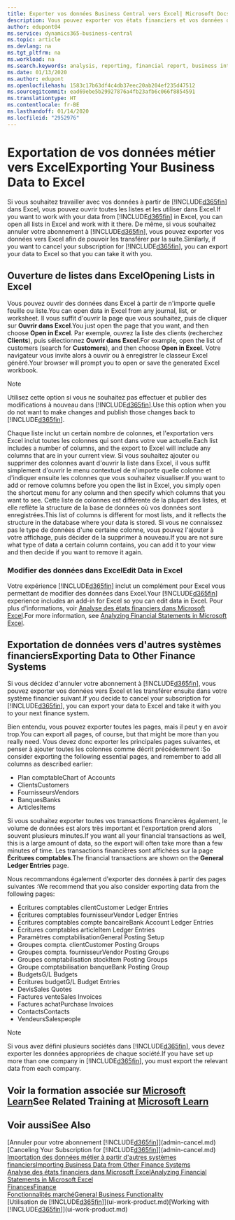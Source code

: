 ```yaml
---
title: Exporter vos données Business Central vers Excel| Microsoft Docs
description: Vous pouvez exporter vos états financiers et vos données de veille économique de Business Central vers Excel, ou ouvrir vos données dans Excel.
author: edupont04
ms.service: dynamics365-business-central
ms.topic: article
ms.devlang: na
ms.tgt_pltfrm: na
ms.workload: na
ms.search.keywords: analysis, reporting, financial report, business intelligence, BI, Excel
ms.date: 01/13/2020
ms.author: edupont
ms.openlocfilehash: 1583c17b63df4c4db37eec20ab204ef235d47512
ms.sourcegitcommit: ead69ebe5b29927876a4fb23afb6c066f8854591
ms.translationtype: HT
ms.contentlocale: fr-BE
ms.lasthandoff: 01/14/2020
ms.locfileid: "2952976"
---
```

# <a name="exporting-your-business-data-to-excel"></a><span data-ttu-id="9af60-103">Exportation de vos données métier vers Excel</span><span class="sxs-lookup"><span data-stu-id="9af60-103">Exporting Your Business Data to Excel</span></span>
<span data-ttu-id="9af60-104">Si vous souhaitez travailler avec vos données à partir de [!INCLUDE[d365fin](includes/d365fin_md.md)] dans Excel, vous pouvez ouvrir toutes les listes et les utiliser dans Excel.</span><span class="sxs-lookup"><span data-stu-id="9af60-104">If you want to work with your data from [!INCLUDE[d365fin](includes/d365fin_md.md)] in Excel, you can open all lists in Excel and work with it there.</span></span> <span data-ttu-id="9af60-105">De même, si vous souhaitez annuler votre abonnement à [!INCLUDE[d365fin](includes/d365fin_md.md)], vous pouvez exporter vos données vers Excel afin de pouvoir les transférer par la suite.</span><span class="sxs-lookup"><span data-stu-id="9af60-105">Similarly, if you want to cancel your subscription for [!INCLUDE[d365fin](includes/d365fin_md.md)], you can export your data to Excel so that you can take it with you.</span></span>

## <a name="opening-lists-in-excel"></a><span data-ttu-id="9af60-106">Ouverture de listes dans Excel</span><span class="sxs-lookup"><span data-stu-id="9af60-106">Opening Lists in Excel</span></span>
<span data-ttu-id="9af60-107">Vous pouvez ouvrir des données dans Excel à partir de n'importe quelle feuille ou liste.</span><span class="sxs-lookup"><span data-stu-id="9af60-107">You can open data in Excel from any journal, list, or worksheet.</span></span> <span data-ttu-id="9af60-108">Il vous suffit d'ouvrir la page que vous souhaitez, puis de cliquer sur **Ouvrir dans Excel**.</span><span class="sxs-lookup"><span data-stu-id="9af60-108">You just open the page that you want, and then choose **Open in Excel**.</span></span> <span data-ttu-id="9af60-109">Par exemple, ouvrez la liste des clients (recherchez **Clients**), puis sélectionnez **Ouvrir dans Excel**.</span><span class="sxs-lookup"><span data-stu-id="9af60-109">For example, open the list of customers (search for **Customers**), and then choose **Open in Excel**.</span></span> <span data-ttu-id="9af60-110">Votre navigateur vous invite alors à ouvrir ou à enregistrer le classeur Excel généré.</span><span class="sxs-lookup"><span data-stu-id="9af60-110">Your browser will prompt you to open or save the generated Excel workbook.</span></span>  

> [!NOTE]
> <span data-ttu-id="9af60-111">Utilisez cette option si vous ne souhaitez pas effectuer et publier des modifications à nouveau dans [!INCLUDE[d365fin](includes/d365fin_md.md)].</span><span class="sxs-lookup"><span data-stu-id="9af60-111">Use this option when you do not want to make changes and publish those changes back to [!INCLUDE[d365fin](includes/d365fin_md.md)].</span></span>  

<span data-ttu-id="9af60-112">Chaque liste inclut un certain nombre de colonnes, et l'exportation vers Excel inclut toutes les colonnes qui sont dans votre vue actuelle.</span><span class="sxs-lookup"><span data-stu-id="9af60-112">Each list includes a number of columns, and the export to Excel will include any columns that are in your current view.</span></span> <span data-ttu-id="9af60-113">Si vous souhaitez ajouter ou supprimer des colonnes avant d'ouvrir la liste dans Excel, il vous suffit simplement d'ouvrir le menu contextuel de n'importe quelle colonne et d'indiquer ensuite les colonnes que vous souhaitez visualiser.</span><span class="sxs-lookup"><span data-stu-id="9af60-113">If you want to add or remove columns before you open the list in Excel, you simply open the shortcut menu for any column and then specify which columns that you want to see.</span></span> <span data-ttu-id="9af60-114">Cette liste de colonnes est différente de la plupart des listes, et elle reflète la structure de la base de données où vos données sont enregistrées.</span><span class="sxs-lookup"><span data-stu-id="9af60-114">This list of columns is different for most lists, and it reflects the structure in the database where your data is stored.</span></span> <span data-ttu-id="9af60-115">Si vous ne connaissez pas le type de données d'une certaine colonne, vous pouvez l'ajouter à votre affichage, puis décider de la supprimer à nouveau.</span><span class="sxs-lookup"><span data-stu-id="9af60-115">If you are not sure what type of data a certain column contains, you can add it to your view and then decide if you want to remove it again.</span></span>  

### <a name="edit-data-in-excel"></a><span data-ttu-id="9af60-116">Modifier des données dans Excel</span><span class="sxs-lookup"><span data-stu-id="9af60-116">Edit Data in Excel</span></span>
<span data-ttu-id="9af60-117">Votre expérience [!INCLUDE[d365fin](includes/d365fin_md.md)] inclut un complément pour Excel vous permettant de modifier des données dans Excel.</span><span class="sxs-lookup"><span data-stu-id="9af60-117">Your [!INCLUDE[d365fin](includes/d365fin_md.md)] experience includes an add-in for Excel so you can edit data in Excel.</span></span> <span data-ttu-id="9af60-118">Pour plus d'informations, voir [Analyse des états financiers dans Microsoft Excel](finance-analyze-excel.md).</span><span class="sxs-lookup"><span data-stu-id="9af60-118">For more information, see [Analyzing Financial Statements in Microsoft Excel](finance-analyze-excel.md).</span></span>  

## <a name="exporting-data-to-other-finance-systems"></a><span data-ttu-id="9af60-119">Exportation de données vers d'autres systèmes financiers</span><span class="sxs-lookup"><span data-stu-id="9af60-119">Exporting Data to Other Finance Systems</span></span>
<span data-ttu-id="9af60-120">Si vous décidez d'annuler votre abonnement à [!INCLUDE[d365fin](includes/d365fin_md.md)], vous pouvez exporter vos données vers Excel et les transférer ensuite dans votre système financier suivant.</span><span class="sxs-lookup"><span data-stu-id="9af60-120">If you decide to cancel your subscription for [!INCLUDE[d365fin](includes/d365fin_md.md)], you can export your data to Excel and take it with you to your next finance system.</span></span>  

<span data-ttu-id="9af60-121">Bien entendu, vous pouvez exporter toutes les pages, mais il peut y en avoir trop.</span><span class="sxs-lookup"><span data-stu-id="9af60-121">You can export all pages, of course, but that might be more than you really need.</span></span> <span data-ttu-id="9af60-122">Vous devez donc exporter les principales pages suivantes, et penser à ajouter toutes les colonnes comme décrit précédemment :</span><span class="sxs-lookup"><span data-stu-id="9af60-122">So consider exporting the following essential pages, and remember to add all columns as described earlier:</span></span>  

* <span data-ttu-id="9af60-123">Plan comptable</span><span class="sxs-lookup"><span data-stu-id="9af60-123">Chart of Accounts</span></span>  
* <span data-ttu-id="9af60-124">Clients</span><span class="sxs-lookup"><span data-stu-id="9af60-124">Customers</span></span>  
* <span data-ttu-id="9af60-125">Fournisseurs</span><span class="sxs-lookup"><span data-stu-id="9af60-125">Vendors</span></span>  
* <span data-ttu-id="9af60-126">Banques</span><span class="sxs-lookup"><span data-stu-id="9af60-126">Banks</span></span>  
* <span data-ttu-id="9af60-127">Articles</span><span class="sxs-lookup"><span data-stu-id="9af60-127">Items</span></span>  

<span data-ttu-id="9af60-128">Si vous souhaitez exporter toutes vos transactions financières également, le volume de données est alors très important et l'exportation prend alors souvent plusieurs minutes.</span><span class="sxs-lookup"><span data-stu-id="9af60-128">If you want all your financial transactions as well, this is a large amount of data, so the export will often take more than a few minutes of time.</span></span> <span data-ttu-id="9af60-129">Les transactions financières sont affichées sur la page **Écritures comptables**.</span><span class="sxs-lookup"><span data-stu-id="9af60-129">The financial transactions are shown on the **General Ledger Entries** page.</span></span>  

<span data-ttu-id="9af60-130">Nous recommandons également d'exporter des données à partir des pages suivantes :</span><span class="sxs-lookup"><span data-stu-id="9af60-130">We recommend that you also consider exporting data from the following pages:</span></span>  

* <span data-ttu-id="9af60-131">Écritures comptables client</span><span class="sxs-lookup"><span data-stu-id="9af60-131">Customer Ledger Entries</span></span>  
* <span data-ttu-id="9af60-132">Écritures comptables fournisseur</span><span class="sxs-lookup"><span data-stu-id="9af60-132">Vendor Ledger Entries</span></span>  
* <span data-ttu-id="9af60-133">Écritures comptables compte bancaire</span><span class="sxs-lookup"><span data-stu-id="9af60-133">Bank Account Ledger Entries</span></span>  
* <span data-ttu-id="9af60-134">Écritures comptables article</span><span class="sxs-lookup"><span data-stu-id="9af60-134">Item Ledger Entries</span></span>  
* <span data-ttu-id="9af60-135">Paramètres comptabilisation</span><span class="sxs-lookup"><span data-stu-id="9af60-135">General Posting Setup</span></span>  
* <span data-ttu-id="9af60-136">Groupes compta. client</span><span class="sxs-lookup"><span data-stu-id="9af60-136">Customer Posting Groups</span></span>  
* <span data-ttu-id="9af60-137">Groupes compta. fournisseur</span><span class="sxs-lookup"><span data-stu-id="9af60-137">Vendor Posting Groups</span></span>  
* <span data-ttu-id="9af60-138">Groupes comptabilisation stock</span><span class="sxs-lookup"><span data-stu-id="9af60-138">Item Posting Groups</span></span>  
* <span data-ttu-id="9af60-139">Groupe comptabilisation banque</span><span class="sxs-lookup"><span data-stu-id="9af60-139">Bank Posting Group</span></span>  
* <span data-ttu-id="9af60-140">Budgets</span><span class="sxs-lookup"><span data-stu-id="9af60-140">G/L Budgets</span></span>  
* <span data-ttu-id="9af60-141">Écritures budget</span><span class="sxs-lookup"><span data-stu-id="9af60-141">G/L Budget Entries</span></span>  
* <span data-ttu-id="9af60-142">Devis</span><span class="sxs-lookup"><span data-stu-id="9af60-142">Sales Quotes</span></span>  
* <span data-ttu-id="9af60-143">Factures vente</span><span class="sxs-lookup"><span data-stu-id="9af60-143">Sales Invoices</span></span>  
* <span data-ttu-id="9af60-144">Factures achat</span><span class="sxs-lookup"><span data-stu-id="9af60-144">Purchase Invoices</span></span>  
* <span data-ttu-id="9af60-145">Contacts</span><span class="sxs-lookup"><span data-stu-id="9af60-145">Contacts</span></span>  
* <span data-ttu-id="9af60-146">Vendeurs</span><span class="sxs-lookup"><span data-stu-id="9af60-146">Salespeople</span></span>  

> [!NOTE]  
>   <span data-ttu-id="9af60-147">Si vous avez défini plusieurs sociétés dans [!INCLUDE[d365fin](includes/d365fin_md.md)], vous devez exporter les données appropriées de chaque société.</span><span class="sxs-lookup"><span data-stu-id="9af60-147">If you have set up more than one company in [!INCLUDE[d365fin](includes/d365fin_md.md)], you must export the relevant data from each company.</span></span>

## <a name="see-related-training-at-microsoft-learnlearnmodulesconfigure-powerbi-excel-dynamics-365-business-centralindex"></a><span data-ttu-id="9af60-148">Voir la formation associée sur [Microsoft Learn](/learn/modules/configure-powerbi-excel-dynamics-365-business-central/index)</span><span class="sxs-lookup"><span data-stu-id="9af60-148">See Related Training at [Microsoft Learn](/learn/modules/configure-powerbi-excel-dynamics-365-business-central/index)</span></span>

## <a name="see-also"></a><span data-ttu-id="9af60-149">Voir aussi</span><span class="sxs-lookup"><span data-stu-id="9af60-149">See Also</span></span>
<span data-ttu-id="9af60-150">[Annuler pour votre abonnement [!INCLUDE[d365fin](includes/d365fin_md.md)]](admin-cancel.md)</span><span class="sxs-lookup"><span data-stu-id="9af60-150">[Canceling Your Subscription for [!INCLUDE[d365fin](includes/d365fin_md.md)]](admin-cancel.md)</span></span>  
[<span data-ttu-id="9af60-151">Importation des données métier à partir d'autres systèmes financiers</span><span class="sxs-lookup"><span data-stu-id="9af60-151">Importing Business Data from Other Finance Systems</span></span>](across-import-data-configuration-packages.md)  
[<span data-ttu-id="9af60-152">Analyse des états financiers dans Microsoft Excel</span><span class="sxs-lookup"><span data-stu-id="9af60-152">Analyzing Financial Statements in Microsoft Excel</span></span>](finance-analyze-excel.md)  
[<span data-ttu-id="9af60-153">Finances</span><span class="sxs-lookup"><span data-stu-id="9af60-153">Finance</span></span>](finance.md)  
[<span data-ttu-id="9af60-154">Fonctionnalités marché</span><span class="sxs-lookup"><span data-stu-id="9af60-154">General Business Functionality</span></span>](ui-across-business-areas.md)  
<span data-ttu-id="9af60-155">[Utilisation de [!INCLUDE[d365fin](includes/d365fin_md.md)]](ui-work-product.md)</span><span class="sxs-lookup"><span data-stu-id="9af60-155">[Working with [!INCLUDE[d365fin](includes/d365fin_md.md)]](ui-work-product.md)</span></span>  
